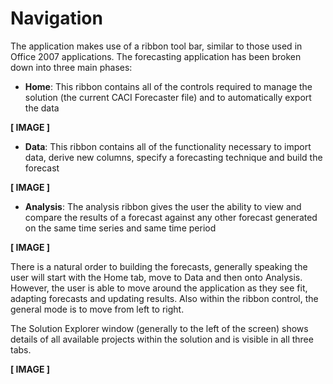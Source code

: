 # Navigation


The application makes use of a ribbon tool bar, similar to those used in Office 2007 applications.  The forecasting application has been broken down into three main phases:

* **Home**:  This ribbon contains all of the controls required to manage the solution (the current CACI Forecaster file) and to automatically export the data

**[ IMAGE ]**


*	**Data**:  This ribbon contains all of the functionality necessary to import data, derive new columns, specify a forecasting technique and build the forecast

**[ IMAGE ]**

* **Analysis**:  The analysis ribbon gives the user the ability to view and compare the results of a forecast against any other forecast generated on the same time series and same time period

**[ IMAGE ]**


There is a natural order to building the forecasts, generally speaking the user will start with the Home tab, move to Data and then onto Analysis.  However, the user is able to move around the application as they see fit, adapting forecasts and updating results.  Also within the ribbon control, the general mode is to move from left to right.

The Solution Explorer window (generally to the left of the screen) shows details of all available projects within the solution and is visible in all three tabs.


**[ IMAGE ]**
